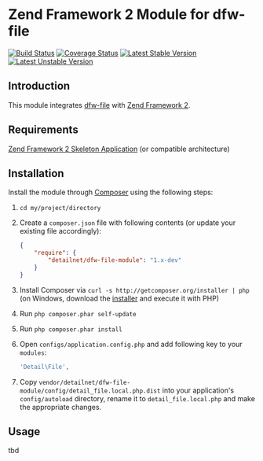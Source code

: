 # Zend Framework 2 Module for dfw-file

[![Build Status](https://travis-ci.org/detailnet/dfw-file-module.svg?branch=master)](https://travis-ci.org/detailnet/dfw-file-module)
[![Coverage Status](https://img.shields.io/coveralls/detailnet/dfw-file-module.svg)](https://coveralls.io/r/detailnet/dfw-file-module)
[![Latest Stable Version](https://poser.pugx.org/detailnet/dfw-file-module/v/stable.svg)](https://packagist.org/packages/detailnet/dfw-file-module)
[![Latest Unstable Version](https://poser.pugx.org/detailnet/dfw-file-module/v/unstable.svg)](https://packagist.org/packages/detailnet/dfw-file-module)

## Introduction
This module integrates [dfw-file](https://github.com/detailnet/dfw-file) with [Zend Framework 2](https://github.com/zendframework/zf2).

## Requirements
[Zend Framework 2 Skeleton Application](http://www.github.com/zendframework/ZendSkeletonApplication) (or compatible architecture)

## Installation
Install the module through [Composer](http://getcomposer.org/) using the following steps:

  1. `cd my/project/directory`
  
  2. Create a `composer.json` file with following contents (or update your existing file accordingly):

     ```json
     {
         "require": {
             "detailnet/dfw-file-module": "1.x-dev"
         }
     }
     ```
  3. Install Composer via `curl -s http://getcomposer.org/installer | php` (on Windows, download
     the [installer](http://getcomposer.org/installer) and execute it with PHP)
     
  4. Run `php composer.phar self-update`
     
  5. Run `php composer.phar install`
  
  6. Open `configs/application.config.php` and add following key to your `modules`:

     ```php
     'Detail\File',
     ```

  7. Copy `vendor/detailnet/dfw-file-module/config/detail_file.local.php.dist` into your application's
     `config/autoload` directory, rename it to `detail_file.local.php` and make the appropriate changes.

## Usage
tbd
